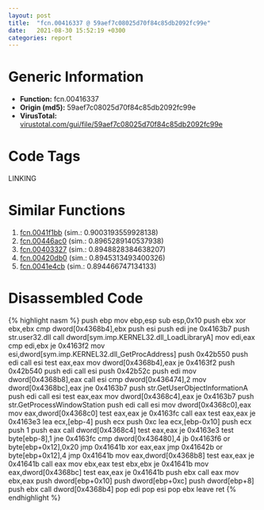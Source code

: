 ```yaml
---
layout: post
title:  "fcn.00416337 @ 59aef7c08025d70f84c85db2092fc99e"
date:   2021-08-30 15:52:19 +0300
categories: report
---
```


# Generic Information
- **Function:** fcn.00416337
- **Origin (md5):** 59aef7c08025d70f84c85db2092fc99e
- **VirusTotal:** [virustotal.com/gui/file/59aef7c08025d70f84c85db2092fc99e][virustotal_ref]

# Code Tags
<span class="tag" id="LINKING">LINKING</span>


# Similar Functions

1. [fcn.0041f1bb][similar_1_ref] (sim.: 0.9003193559928138)
2. [fcn.00446ac0][similar_2_ref] (sim.: 0.8965289140537938)
3. [fcn.00403327][similar_3_ref] (sim.: 0.8948828384638207)
4. [fcn.00420db0][similar_4_ref] (sim.: 0.8945313493400326)
5. [fcn.0041e4cb][similar_5_ref] (sim.: 0.894466747134133)


# Disassembled Code

{% highlight nasm %}
push ebp
mov ebp,esp
sub esp,0x10
push ebx
xor ebx,ebx
cmp dword[0x4368b4],ebx
push esi
push edi
jne 0x4163b7
push str.user32.dll
call dword[sym.imp.KERNEL32.dll_LoadLibraryA]
mov edi,eax
cmp edi,ebx
je 0x4163f2
mov esi,dword[sym.imp.KERNEL32.dll_GetProcAddress]
push 0x42b550
push edi
call esi
test eax,eax
mov dword[0x4368b4],eax
je 0x4163f2
push 0x42b540
push edi
call esi
push 0x42b52c
push edi
mov dword[0x4368b8],eax
call esi
cmp dword[0x436474],2
mov dword[0x4368bc],eax
jne 0x4163b7
push str.GetUserObjectInformationA
push edi
call esi
test eax,eax
mov dword[0x4368c4],eax
je 0x4163b7
push str.GetProcessWindowStation
push edi
call esi
mov dword[0x4368c0],eax
mov eax,dword[0x4368c0]
test eax,eax
je 0x4163fc
call eax
test eax,eax
je 0x4163e3
lea ecx,[ebp-4]
push ecx
push 0xc
lea ecx,[ebp-0x10]
push ecx
push 1
push eax
call dword[0x4368c4]
test eax,eax
je 0x4163e3
test byte[ebp-8],1
jne 0x4163fc
cmp dword[0x436480],4
jb 0x4163f6
or byte[ebp+0x12],0x20
jmp 0x41641b
xor eax,eax
jmp 0x41642b
or byte[ebp+0x12],4
jmp 0x41641b
mov eax,dword[0x4368b8]
test eax,eax
je 0x41641b
call eax
mov ebx,eax
test ebx,ebx
je 0x41641b
mov eax,dword[0x4368bc]
test eax,eax
je 0x41641b
push ebx
call eax
mov ebx,eax
push dword[ebp+0x10]
push dword[ebp+0xc]
push dword[ebp+8]
push ebx
call dword[0x4368b4]
pop edi
pop esi
pop ebx
leave 
ret 
{% endhighlight %}


[similar_1_ref]: /report/fcn.0041f1bb@20a93604f17ee6f3c2aa7b1f7a497fcf
[similar_2_ref]: /report/fcn.00446ac0@7b00dd8f2abf54a73bfb09681334ff78
[similar_3_ref]: /report/fcn.00403327@4c8869bb42f854640703b6ddda29ee38
[similar_4_ref]: /report/fcn.00420db0@1123b7aa5760238fe93045e585b8234c
[similar_5_ref]: /report/fcn.0041e4cb@b8b9cf6862b0d68d10750002e5baaf97
[virustotal_ref]: https://www.virustotal.com/gui/file/59aef7c08025d70f84c85db2092fc99e